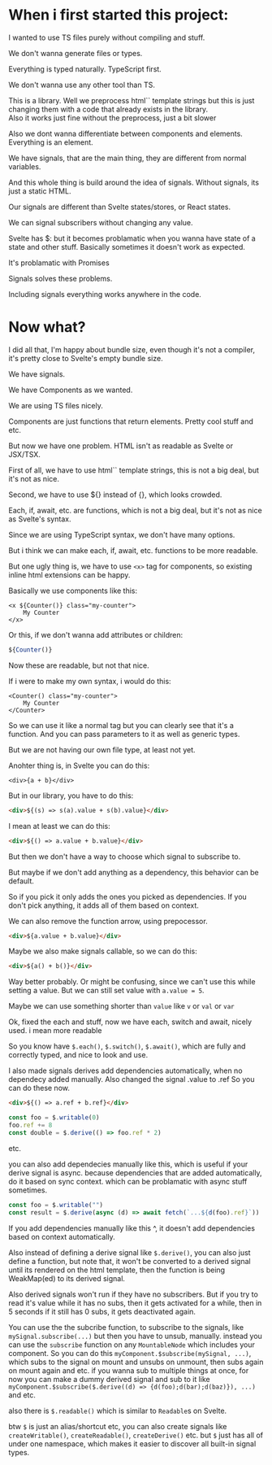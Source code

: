 # When i first started this project:

I wanted to use TS files purely without compiling and stuff.

We don't wanna generate files or types.

Everything is typed naturally. TypeScript first.

We don't wanna use any other tool than TS.

This is a library. Well we preprocess html`` template strings but this is just changing them with a code that already exists in the library.<br/>
Also it works just fine without the preprocess, just a bit slower

Also we dont wanna differentiate between components and elements. Everything is an element.

We have signals, that are the main thing, they are different from normal variables.

And this whole thing is build around the idea of signals. Without signals, its just a static HTML.

Our signals are different than Svelte states/stores, or React states.

We can signal subscribers without changing any value.

Svelte has $: but it becomes problamatic when you wanna have state of a state and other stuff. Basically sometimes it doesn't work as expected.

It's problamatic with Promises

Signals solves these problems.

Including signals everything works anywhere in the code.

# Now what?

I did all that, I'm happy about bundle size, even though it's not a compiler, it's pretty close to Svelte's empty bundle size.

We have signals.

We have Components as we wanted.

We are using TS files nicely.

Components are just functions that return elements. Pretty cool stuff and etc.

But now we have one problem. HTML isn't as readable as Svelte or JSX/TSX.

First of all, we have to use html`` template strings, this is not a big deal, but it's not as nice.

Second, we have to use ${} instead of {}, which looks crowded.

Each, if, await, etc. are functions, which is not a big deal, but it's not as nice as Svelte's syntax.

Since we are using TypeScript syntax, we don't have many options.

But i think we can make each, if, await, etc. functions to be more readable.

But one ugly thing is, we have to use `<x>` tag for components, so existing inline html extensions can be happy.

Basically we use components like this:

```svelte
<x ${Counter()} class="my-counter">
    My Counter
</x>
```

Or this, if we don't wanna add attributes or children:

```ts
${Counter()}
```

Now these are readable, but not that nice.

If i were to make my own syntax, i would do this:

```svelte
<Counter() class="my-counter">
    My Counter
</Counter>
```

So we can use it like a normal tag but you can clearly see that it's a function. And you can pass parameters to it as well as generic types.

But we are not having our own file type, at least not yet.

Anohter thing is, in Svelte you can do this:

```svelte
<div>{a + b}</div>
```

But in our library, you have to do this:

```html
<div>${(s) => s(a).value + s(b).value}</div>
```

I mean at least we can do this:

```html
<div>${() => a.value + b.value}</div>
```

But then we don't have a way to choose which signal to subscribe to.

But maybe if we don't add anything as a dependency, this behavior can be default.

So if you pick it only adds the ones you picked as dependencies. If you don't pick anything, it adds all of them based on context.

We can also remove the function arrow, using prepocessor.

```html
<div>${a.value + b.value}</div>
```

Maybe we also make signals callable, so we can do this:

```html
<div>${a() + b()}</div>
```

Way better probably. Or might be confusing, since we can't use this while setting a value. But we can still set value with `a.value = 5`.

Maybe we can use something shorter than `value` like `v` or `val` or `var`

Ok, fixed the each and stuff, now we have each, switch and await, nicely used. i mean more readable

So you know have `$.each()`, `$.switch()`, `$.await()`, which are fully and correctly typed, and nice to look and use.

I also made signals derives add dependencies automatically, when no dependecy added manually.
Also changed the signal .value to .ref 
So you can do these now.
 ```html
<div>${() => a.ref + b.ref}</div>
```
```ts
const foo = $.writable(0)
foo.ref += 8
const double = $.derive(() => foo.ref * 2)
```
etc.

you can also add dependecies manually like this, which is useful if your derive signal is async.
because dependencies that are added automatically, do it based on sync context.
which can be problamatic with async stuff sometimes.
```ts
const foo = $.writable("")
const result = $.derive(async (d) => await fetch(`...${d(foo).ref}`))
```
If you add dependencies manually like this ^, it doesn't add dependencies based on context automatically.

Also instead of defining a derive signal like `$.derive()`, you can also just define a function, but note that, it won't be converted to a derived signal until its rendered on the html template, then the function is being WeakMap(ed) to its derived signal.

Also derived signals won't run if they have no subscribers.
But if you try to read it's value while it has no subs, then it gets activated for a while, then in 5 seconds if it still has 0 subs, it gets deactivated again.

You can use the the subcribe function, to subscribe to the signals, like `mySignal.subscribe(...)` but then you have to unsub, manually.
instead you can use the `subscribe` function on any `MountableNode` which includes your component.
So you can do this `myComponent.$subscribe(mySignal, ...)`, which subs to the signal on mount and unsubs on unmount, then subs again on mount again and etc.
if you wanna sub to multiple things at once, for now you can make a dummy derived signal and sub to it like `myComponent.$subscribe($.derive((d) => {d(foo);d(bar);d(baz)}), ...)` and etc.

also there is `$.readable()` which is similar to `Readable`s on Svelte.

btw `$` is just an alias/shortcut etc, you can also create signals like `createWritable()`, `createReadable()`, `createDerive()` etc. but `$` just has all of under one namespace, which makes it easier to discover all built-in signal types.
